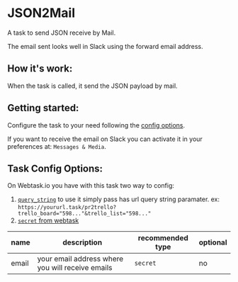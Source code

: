 # JSON2Mail

A task to send JSON receive by Mail.

The email sent looks well in Slack using the forward email address.

## How it's work:

When the task is called, it send the JSON payload by mail.

## Getting started:

Configure the task to your need following the [config options](#task-config-options).

If you want to receive the email on Slack you can activate it in your preferences at: `Messages & Media`.

## Task Config Options:

On Webtask.io you have with this task two way to config:
  1. [`query_string`](https://webtask.io/docs/parameters) to use it simply pass has url query string paramater. ex: `https://yoururl.task/pr2trello?trello_board="598..."&trello_list="598..."`
  2. [`secret` from webtask](https://webtask.io/docs/editor/secrets)

| name | description | recommended type | optional |
| ---- | ----------- | ---------------- | -------- |
| email | your email address where you will receive emails | `secret` | no |

